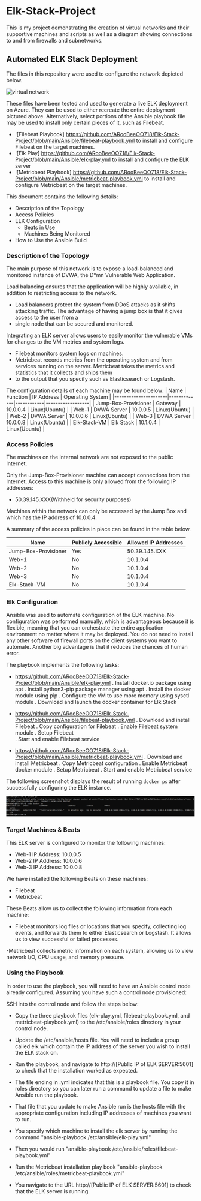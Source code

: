 # Elk-Stack-Project
This is my project demonstrating the creation of virtual networks and their supportive machines and scripts as well as a diagram showing connections to and from firewalls and subnetworks.
## Automated ELK Stack Deployment

The files in this repository were used to configure the network depicted below.

![virtual network](Images/https://app.diagrams.net/#G1hqXQgKZczenmBvu56Qo5u4FECKrIiNyo)

These files have been tested and used to generate a live ELK deployment on Azure. They can be used to either recreate the entire deployment pictured above. Alternatively, select portions of the Ansible playbook file may be used to install only certain pieces of it, such as Filebeat.

  
  - ![Filebeat Playbook] https://github.com/ARooBeeOO718/Elk-Stack-Project/blob/main/Ansible/filebeat-playbook.yml to install and configure Filebeat on the target machines.
  - ![Elk Play] https://github.com/ARooBeeOO718/Elk-Stack-Project/blob/main/Ansible/elk-play.yml to install and configure the ELK server
  - ![Metricbeat Playbook] https://github.com/ARooBeeOO718/Elk-Stack-Project/blob/main/Ansible/metricbeat-playbook.yml to install and configure Metricbeat on the target machines.
  

This document contains the following details:
- Description of the Topology
- Access Policies
- ELK Configuration
  - Beats in Use
  - Machines Being Monitored
- How to Use the Ansible Build


### Description of the Topology

The main purpose of this network is to expose a load-balanced and monitored instance of DVWA, the D*mn Vulnerable Web Application.

Load balancing ensures that the application will be highly available, in addition to restricting access to the network.
- Load balancers protect the system from DDoS attacks as it shifts attacking traffic. The advantage of having a jump box is that it gives access to the user from a
- single node that can be secured and monitored. 

Integrating an ELK server allows users to easily monitor the vulnerable VMs for changes to the VM metrics and system logs.
- Filebeat monitors system logs on machines.
- Metricbeat records metrics from the operating system and from services running on the server. Metricbeat takes the metrics and statistics that it collects and ships them 
- to the output that you specify such as Elasticsearch or Logstash.

The configuration details of each machine may be found below:
| Name                 | Function    | IP Address | Operating System |
|----------------------|-------------|------------|------------------|
| Jump-Box-Provisioner | Gateway     | 10.0.0.4   | Linux(Ubuntu)    |
| Web-1                | DVWA Server | 10.0.0.5   | Linux(Ubuntu)    |
| Web-2                | DVWA Server | 10.0.0.6   | Linux(Ubuntu)    |
| Web-3                | DVWA Server | 10.0.0.8   | Linux(Ubuntu)    |
| Elk-Stack-VM         | Elk Stack   | 10.1.0.4   | Linux(Ubuntu)    |

### Access Policies

The machines on the internal network are not exposed to the public Internet. 

Only the Jump-Box-Provisioner machine can accept connections from the Internet. Access to this machine is only allowed from the following IP addresses:
- 50.39.145.XXX(Withheld for security purposes)

Machines within the network can only be accessed by the Jump Box and which has the IP address of 10.0.0.4.

A summary of the access policies in place can be found in the table below.

| Name                 | Publicly Accessible  | Allowed IP Addresses  |
|----------------------|----------------------|-----------------------|
| Jump-Box-Provisioner | Yes                  | 50.39.145.XXX         |
| Web-1                | No                   | 10.1.0.4              |
| Web-2                | No                   | 10.1.0.4              |
| Web-3                | No                   | 10.1.0.4              |
| Elk-Stack-VM         | No                   | 10.1.0.4              |

### Elk Configuration

Ansible was used to automate configuration of the ELK machine. No configuration was performed manually, which is advantageous because it is flexible, meaning that
you can orchestrate the entire application environment no matter where it may be deployed. You do not need to install any other software of firewall ports on the client 
systems you want to automate. Another big advantage is that it reduces the chances of human error.

The playbook implements the following tasks:
- https://github.com/ARooBeeOO718/Elk-Stack-Project/blob/main/Ansible/elk-play.yml
. Install docker.io package using apt
. Install python3-pip package manager using apt
. Install the docker module using pip
. Configure the VM to use more memory using sysctl module
. Download and launch the docker container for Elk Stack
- https://github.com/ARooBeeOO718/Elk-Stack-Project/blob/main/Ansible/filebeat-playbook.yml 
. Download and install Filebeat
. Copy configuration for Filebeat
. Enable Filebeat system module
. Setup Filebeat  
. Start and enable Filebeat service

- https://github.com/ARooBeeOO718/Elk-Stack-Project/blob/main/Ansible/metricbeat-playbook.yml
. Download and install Metricbeat
. Copy Metricbeat configuration
. Enable Metricbeat docker module
. Setup Metricbeat 
. Start and enable Metricbeat service 

The following screenshot displays the result of running `docker ps` after successfully configuring the ELK instance.

![C:\Users\arubi\OneDrive\Documents\Project1screenshots](Images/Project1screenshots.png)

### Target Machines & Beats
This ELK server is configured to monitor the following machines:
- Web-1 IP Address: 10.0.0.5
- Web-2 IP Address: 10.0.0.6
- Web-3 IP Address: 10.0.0.8

We have installed the following Beats on these machines:
- Filebeat
- Metricbeat

These Beats allow us to collect the following information from each machine:
- Filebeat monitors log files or locations that you specify, collecting log events, and forwards them to either Elasticsearch or Logstash. It allows us to view successful
or failed processes. 

-Metricbeat collects metric information on each system, allowing us to view network I/O, CPU usage, and memory pressure.

### Using the Playbook
In order to use the playbook, you will need to have an Ansible control node already configured. Assuming you have such a control node provisioned: 

SSH into the control node and follow the steps below:
- Copy the three playbook files (elk-play.yml, filebeat-playbook.yml, and metricbeat-playbook.yml) to the /etc/ansible/roles directory in your control node.
- Update the /etc/ansible/hosts file. You will need to include a group called elk which contain the IP address of the server you wish to install the ELK stack on.
- Run the playbook, and navigate to http://[Public IP of ELK SERVER:5601] to check that the installation worked as expected.

- The file ending in .yml indicates that this is a playbook file. You copy it in roles directory so you can later run a command to update a file to make Ansible run the playbook.
- That file that you update to make Ansible run is the hosts file with the appropriate configuration including IP addresses of machines you want to run. 
- You specify which machine to install the elk server by running the command "ansible-playbook /etc/ansible/elk-play.yml"
- Then you would run "ansible-playbook /etc/ansible/roles/filebeat-playbook.yml"
- Run the Metricbeat installation play book "ansible-playbook /etc/ansible/roles/metricbeat-playbook.yml"
- You navigate to the URL http://[Public IP of ELK SERVER:5601] to check that the ELK server is running.
